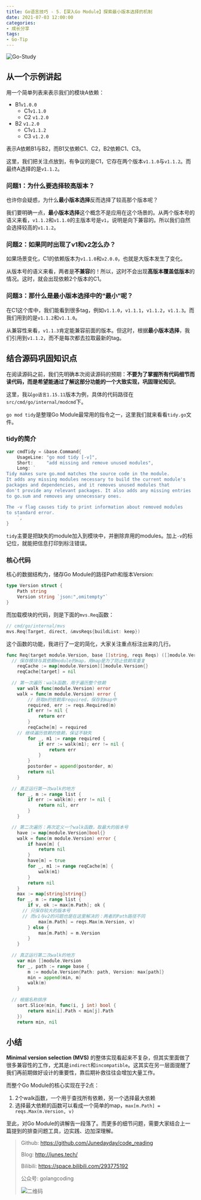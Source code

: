 ```yaml
---
title: Go语言技巧 - 5.【深入Go Module】探索最小版本选择的机制
date: 2021-07-03 12:00:00
categories: 
- 成长分享
tags:
- Go-Tip
---
```


![Go-Study](https://i.loli.net/2021/05/05/2bmr98tG3xDneL5.jpg)

## 从一个示例讲起

用一个简单列表来表示我们的模块A依赖：

- B1`v1.0.0`
  - C1`v1.1.0`
  - C2 `v1.2.0`
- B2 `v1.2.0`
  - C1`v1.1.2`
  - C3 `v1.2.0`

表示A依赖B1与B2，而B1又依赖C1、C2，B2依赖C1、C3。

这里，我们把关注点放到，有争议的是C1，它存在两个版本`v1.1.0`与`v1.1.2`。而最终A选择的是`v1.1.2`。

### 问题1：为什么要选择较高版本？

也许你会疑惑，为什么**最小版本选择**反而选择了较高那个版本呢？

我们要明确一点，**最小版本选择**这个概念不是应用在这个场景的。从两个版本号的语义来看，`v1.1.2`和`v1.1.0`的主版本号是`v1`，说明是向下兼容的。所以我们自然会选择较高的`v1.1.2`。

### 问题2：如果同时出现了v1和v2怎么办？

如果场景变化，C1的依赖版本为`v1.1.0`和`v2.0.0`，也就是大版本发生了变化。

从版本号的语义来看，两者是**不兼容**的！所以，这时不会出现**高版本覆盖低版本**的情况。这时，就会出现依赖2个版本的C1。

### 问题3：那什么是最小版本选择中的“最小”呢？

在C1这个库中，我们能看到很多tag，例如`v1.1.0`，`v1.1.1`，`v1.1.2`，`v1.1.3`。而我们用到的是`v1.1.2`和`v1.1.0`。

从兼容性来看，`v1.1.3`肯定能兼容前面的版本。但这时，根据**最小版本选择**，我们引用到`v1.1.2`，而不是每次都去拉取最新的tag。



## 结合源码巩固知识点

在阅读源码之前，我们先明确本次阅读源码的预期：**不要为了掌握所有代码细节而读代码，而是希望能通过了解这部分功能的一个大致实现，巩固理论知识**。

这里，我以`go语言1.15.11`版本为例，具体的代码路径在`src/cmd/go/internal/modcmd`下。

`go mod tidy`是整理Go Module最常用的指令之一，这里我们就来看看`tidy.go`文件。

### tidy的简介

```go
var cmdTidy = &base.Command{
	UsageLine: "go mod tidy [-v]",
	Short:     "add missing and remove unused modules",
	Long: `
Tidy makes sure go.mod matches the source code in the module.
It adds any missing modules necessary to build the current module's
packages and dependencies, and it removes unused modules that
don't provide any relevant packages. It also adds any missing entries
to go.sum and removes any unnecessary ones.

The -v flag causes tidy to print information about removed modules
to standard error.
	`,
}
```

`tidy`主要是把缺失的module加入到模块中，并删除弃用的modules。加上`-v`的标记位，就能把信息打印到标注错误。

### 核心代码

核心的数据结构为，储存Go Module的路径Path和版本Version:

```go
type Version struct {
	Path string
	Version string `json:",omitempty"`
}
```

而加载模块的代码，则是下面的`mvs.Req`函数：

```go
// cmd/go/internal/mvs
mvs.Req(Target, direct, &mvsReqs{buildList: keep})
```

这个函数的功能，我进行了一定的简化，大家关注重点标注出来的几行。

```go
func Req(target module.Version, base []string, reqs Reqs) ([]module.Version, error) {
  // 保存模块与其依赖module的map，用map是为了防止依赖库重复
	reqCache := map[module.Version][]module.Version{}
	reqCache[target] = nil
  
  // 第一次遍历：walk函数，用于遍历整个依赖
	var walk func(module.Version) error
	walk = func(m module.Version) error {
		// 获取m的依赖库required，保存到map中
		required, err := reqs.Required(m)
		if err != nil {
			return err
		}
		reqCache[m] = required
    // 继续遍历依赖的依赖，保证不缺失
		for _, m1 := range required {
			if err := walk(m1); err != nil {
				return err
			}
		}
		postorder = append(postorder, m)
		return nil
	}
  
  // 真正运行第一次walk的地方
	for _, m := range list {
		if err := walk(m); err != nil {
			return nil, err
		}
	}

  // 第二次遍历：再次定义一个walk函数，取最大的版本号
	have := map[module.Version]bool{}
	walk = func(m module.Version) error {
		if have[m] {
			return nil
		}
		have[m] = true
		for _, m1 := range reqCache[m] {
			walk(m1)
		}
		return nil
	}
	max := map[string]string{}
	for _, m := range list {
		if v, ok := max[m.Path]; ok {
      // 只保存较大的版本号
      // 而v1与v2的问题也是在这里解决的：两者的Path路径不同
			max[m.Path] = reqs.Max(m.Version, v)
		} else {
			max[m.Path] = m.Version
		}
	}
	
  // 真正运行第二次walk的地方
	var min []module.Version
	for _, path := range base {
		m := module.Version{Path: path, Version: max[path]}
		min = append(min, m)
		walk(m)
	}
	
  // 根据名称排序
	sort.Slice(min, func(i, j int) bool {
		return min[i].Path < min[j].Path
	})
	return min, nil
```



## 小结

**Minimal version selection (MVS)** 的整体实现看起来不复杂，但其实里面做了很多兼容性的工作，尤其是`indirect`和`incompatible`。这其实在另一层面提醒了我们再前期做好设计的重要性，靠后期补救往往会增加大量工作。

而整个Go Module的核心实现在于2点：

1. 2个walk函数，一个用于查找所有依赖，另一个选择最大依赖
2. 选择最大依赖的函数可以看成一个简单的map，`max[m.Path] = reqs.Max(m.Version, v)`

至此，对Go Module的讲解告一段落了。而更多的细节问题，需要大家结合上一篇提到的排查问题工具，边实践、边加深理解。



> Github: https://github.com/Junedayday/code_reading
>
> Blog: http://junes.tech/
>
> Bilibili: https://space.bilibili.com/293775192
>
> 公众号: golangcoding
>
>  ![二维码](https://i.loli.net/2021/02/28/RPzy7Hjc9GZ8I3e.jpg)

